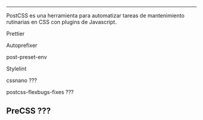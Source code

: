 ---
PostCSS es una herramienta para automatizar tareas de mantenimiento rutinarias en CSS con plugins de Javascript.

Prettier

Autoprefixer

post-preset-env

Stylelint

cssnano ???

postcss-flexbugs-fixes ???

PreCSS ???
---